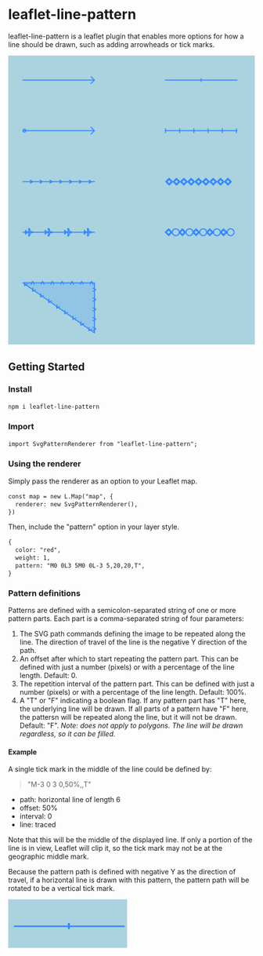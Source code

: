 # leaflet-line-pattern

leaflet-line-pattern is a leaflet plugin that enables more options for how a line should be drawn, such as adding arrowheads or tick marks.

![lines drawn with various patterns](./img/demo.png)

## Getting Started

### Install

`npm i leaflet-line-pattern`

### Import

`import SvgPatternRenderer from "leaflet-line-pattern";`

### Using the renderer

Simply pass the renderer as an option to your Leaflet map.

```
const map = new L.Map("map", {
  renderer: new SvgPatternRenderer(),
})
```

Then, include the "pattern" option in your layer style.

```
{
  color: "red",
  weight: 1,
  pattern: "M0 0L3 5M0 0L-3 5,20,20,T",
}
```

### Pattern definitions

Patterns are defined with a semicolon-separated string of one or more pattern parts. Each part is a comma-separated string of four parameters:

1. The SVG path commands defining the image to be repeated along the line.
   The direction of travel of the line is the negative Y direction of the path.
1. An offset after which to start repeating the pattern part. This can be defined
   with just a number (pixels) or with a percentage of the line length.
   Default: 0.
1. The repetition interval of the pattern part. This can be defined
   with just a number (pixels) or with a percentage of the line length.
   Default: 100%.
1. A "T" or "F" indicating a boolean flag. If any pattern part has "T" here,
   the underlying line will be drawn.
   If all parts of a pattern have "F" here, the pattersn will be repeated along
   the line, but it will not be drawn.
   Default: "F".
   _Note: does not apply to polygons. The line will be drawn regardless, so it can be filled._

#### Example

A single tick mark in the middle of the line could be defined by:

> "M-3 0 3 0,50%,,T"

- path: horizontal line of length 6
- offset: 50%
- interval: 0
- line: traced

Note that this will be the middle of the displayed line.
If only a portion of the line is in view, Leaflet will clip it,
so the tick mark may not be at the geographic middle mark.

Because the pattern path is defined with negative Y as the direction of travel,
if a horizontal line is drawn with this pattern,
the pattern path will be rotated to be a vertical tick mark.

![a horizontal line with a vertical tick mark in the middle](./img/example.png)

